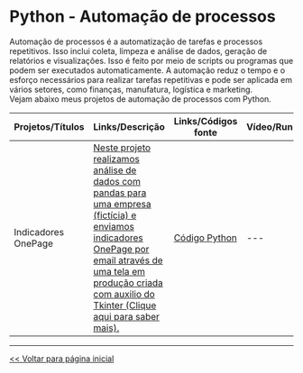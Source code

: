 # Python - Automação de processos
 
Automação de processos é a automatização de tarefas e processos repetitivos. Isso inclui coleta, limpeza e análise de dados, geração de relatórios e visualizações. Isso é feito por meio de scripts ou programas que podem ser executados automaticamente. A automação reduz o tempo e o esforço necessários para realizar tarefas repetitivas e pode ser aplicada em vários setores, como finanças, manufatura, logística e marketing.<br>
Vejam abaixo meus projetos de automação de processos com Python.

| Projetos/Títulos  | Links/Descrição | Links/Códigos fonte | Vídeo/Run |
| --- | --- | --- | --- |
| Indicadores OnePage | [Neste projeto realizamos análise de dados com pandas para uma empresa (fictícia) e enviamos indicadores OnePage por email através de uma tela em produção criada com auxilio do Tkinter (Clique aqui para saber mais).](https://github.com/dev-daniel-amorim/Selenium-Automacao_de_processos/blob/main/README.md) | [Código Python](https://github.com/dev-daniel-amorim/Selenium-Automacao_de_processos/blob/main/DS%20-%20Automa%C3%A7%C3%A3o%20de%20processos.ipynb) | --- |

<hr>

[<< Voltar para página inicial](https://github.com/dev-daniel-amorim)
